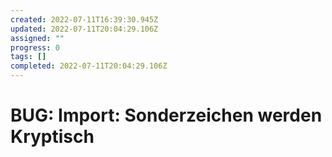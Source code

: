 ```yaml
---
created: 2022-07-11T16:39:30.945Z
updated: 2022-07-11T20:04:29.106Z
assigned: ""
progress: 0
tags: []
completed: 2022-07-11T20:04:29.106Z
---
```


# BUG: Import: Sonderzeichen werden Kryptisch
